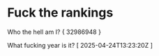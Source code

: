 # Fuck the rankings

Who the hell am I?
{ 32986948 }

What fucking year is it?
[ 2025-04-24T13:23:20Z ]
